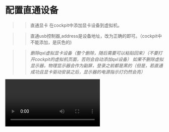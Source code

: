 # 配置直通设备
>> 直通显卡
在cockpit中添加显卡设备到虚拟机。

>> 直通usb控制器,address是设备地址，改为正确的即可。（cockpit中不能添加，是灰色的)
<hostdev mode='subsystem' type='pci' managed='yes'>
  <source>
    <address domain='0x0000' bus='0x00' slot='0x14' function='0x0'/>
  </source>
</hostdev>

>> 删除qxl虚拟显卡设备（整个删除，随后需要可以粘贴回来）（不要打开cockpit的虚拟机页面，否则会自动添加qxl设备）
如果不删除虚拟显示器，物理显示器会作为副屏，登录之前都是黑的（但是，若直通成功且显卡驱动安装之后，显示器的电源指示灯仍然会亮）
<video>
  <model type='qxl' ram='65536' vram='65536' vgamem='16384' primary='yes'/>
  <address type='pci' domain='0x0000' bus='0x00' slot='0x01' function='0x0'/>
</video>

>> 通过远程桌面安装显卡驱动
只要直通显卡设备后，就可以通过远程桌面安装显卡驱动。



# 以上操作全部完成之后，实测已经可以用键鼠操作windows虚拟机了。

